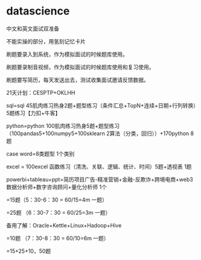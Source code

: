 # datascience

中文和英文面试双准备

不能实操的部分，用氢刻记忆卡片

刷题要录入到系统，作为模拟面试的时候题库使用。

刷题要录制音视频，作为模拟面试的时候题库使用和复习使用。

刷题要写简历，每天发送出去，测试收集面试邀请反馈数据。

21天计划：CESPTP+OKLHH 

sql=sql 45肌肉练习热身2题+题型练习（条件汇总+TopN+连续+日期+行列转换）5题练习【力扣+牛客】

python=python 100肌肉练习热身5题+题型练习（100pandas5+100numpy5+100sklearn 2算法（分类，回归））+170python 8题

case word=8类题型 1个类别

excel = 100excel 函数练习（清洗、关联、逻辑、统计、时间）5题+透视表 1题 


powerbi+tableau+ppt=简历项目广告-精准营销+金融-反欺诈+跨境电商+web3数据分析师+数字咨询顾问+量化分析师 1个

=15题（5：30-6：30 = 60/15=4m 一题）



=25题 （6：30-7：30 = 60/25=3m 一题）

备用了解：Oracle+Kettle+Linux+Hadoop+Hive

=10题 （7：30-8：30 = 60/10=6m 一题）

=15+25+10，50题
